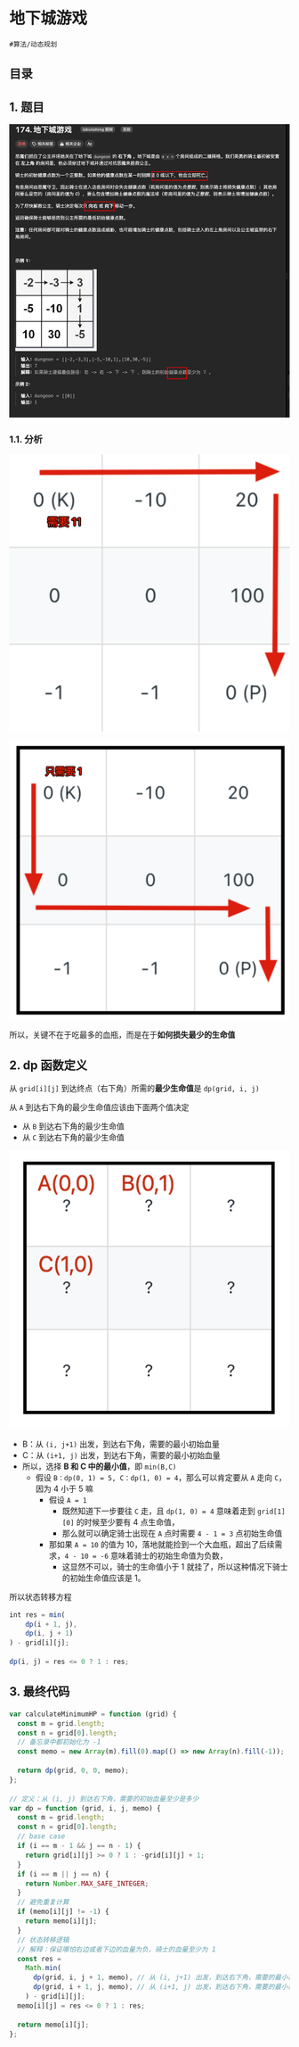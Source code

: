 
# 地下城游戏

`#算法/动态规划` 


## 目录
<!-- toc -->
 ## 1. 题目 

![图片&文件](./files/20241112-3.png)


### 1.1. 分析

![图片&文件](./files/20241112-4.png)

![图片&文件](./files/20241112-5.png)

所以，关键不在于吃最多的血瓶，而是在于**如何损失最少的生命值**

## 2. dp 函数定义

从 `grid[i][j]` 到达终点（右下角）所需的**最少生命值**是 `dp(grid, i, j)`

从 `A` 到达右下角的最少生命值应该由下面两个值决定
- 从 `B` 到达右下角的最少生命值
- 从 `C` 到达右下角的最少生命值

![图片&文件](./files/20241112-6.png)

- B：从 `(i, j+1)` 出发，到达右下角，需要的最小初始血量
- C：从 `(i+1, j)` 出发，到达右下角，需要的最小初始血量
- 所以，选择 **B 和 C 中的最小值**，即 `min(B,C)`
	- 假设 `B：dp(0, 1) = 5, C：dp(1, 0) = 4`，那么可以肯定要从 `A` 走向 `C`，因为 4 小于 5 嘛
		- 假设 `A = 1 `  
			- 既然知道下一步要往 `C` 走，且 `dp(1, 0) = 4` 意味着走到 `grid[1][0]` 的时候至少要有 4 点生命值，
			- 那么就可以确定骑士出现在 `A` 点时需要 `4 - 1 = 3` 点初始生命值
		- 那如果 `A = 10` 的值为 10，落地就能捡到一个大血瓶，超出了后续需求，`4 - 10 = -6` 意味着骑士的初始生命值为负数，
			- 这显然不可以，骑士的生命值小于 1 就挂了，所以这种情况下骑士的初始生命值应该是 1。

所以状态转移方程

```javascript
int res = min(
    dp(i + 1, j),
    dp(i, j + 1)
) - grid[i][j];

dp(i, j) = res <= 0 ? 1 : res;
```

## 3. 最终代码

```javascript hl:28,29
var calculateMinimumHP = function (grid) {
  const m = grid.length;
  const n = grid[0].length;
  // 备忘录中都初始化为 -1
  const memo = new Array(m).fill(0).map(() => new Array(n).fill(-1));

  return dp(grid, 0, 0, memo);
};

// 定义：从 (i, j) 到达右下角，需要的初始血量至少是多少
var dp = function (grid, i, j, memo) {
  const m = grid.length;
  const n = grid[0].length;
  // base case
  if (i == m - 1 && j == n - 1) {
    return grid[i][j] >= 0 ? 1 : -grid[i][j] + 1;
  }
  if (i == m || j == n) {
    return Number.MAX_SAFE_INTEGER;
  }
  // 避免重复计算
  if (memo[i][j] != -1) {
    return memo[i][j];
  }
  // 状态转移逻辑
  // 解释：保证哪怕右边或者下边的血量为负，骑士的血量至少为 1
  const res =
    Math.min(
      dp(grid, i, j + 1, memo), // 从 (i, j+1) 出发，到达右下角，需要的最小初始血量
      dp(grid, i + 1, j, memo), // 从 (i+1, j) 出发，到达右下角，需要的最小初始血量
    ) - grid[i][j];
  memo[i][j] = res <= 0 ? 1 : res;

  return memo[i][j];
};

```